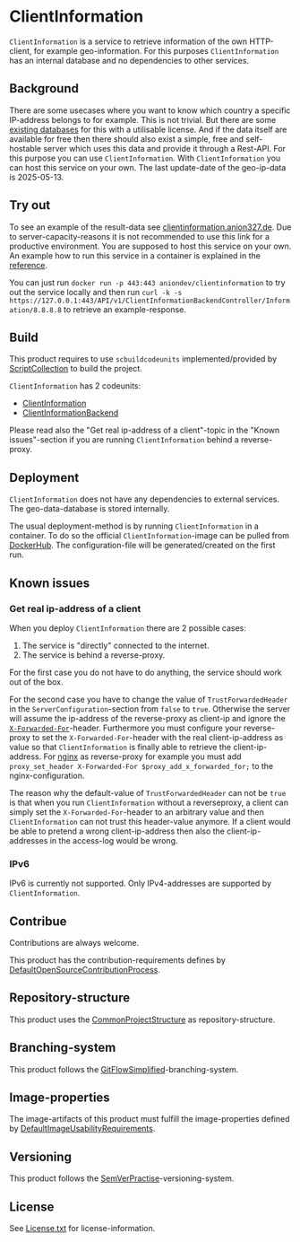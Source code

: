 # ClientInformation

`ClientInformation` is a service to retrieve information of the own HTTP-client, for example geo-information.
For this purposes `ClientInformation` has an internal database and no dependencies to other services.

## Background

There are some usecases where you want to know which country a specific IP-address belongs to for example.
This is not trivial.
But there are some [existing databases](https://github.com/sapics/ip-location-db) for this with a utilisable license.
And if the data itself are available for free then there should also exist a simple, free and self-hostable server which uses this data and provide it through a Rest-API.
For this purpose you can use `ClientInformation`.
With `ClientInformation` you can host this service on your own.
The last update-date of the geo-ip-data is 2025-05-13.

## Try out

To see an example of the result-data see [clientinformation.anion327.de](https://clientinformation.anion327.de/API/v1/ClientInformationBackendController/Information).
Due to server-capacity-reasons it is not recommended to use this link for a productive environment.
You are supposed to host this service on your own.
An example how to run this service in a container is explained in the [reference](ClientInformation/Other/Reference/ReferenceContent/index.md).

You can just run `docker run -p 443:443 aniondev/clientinformation` to try out the service locally and then run `curl -k -s https://127.0.0.1:443/API/v1/ClientInformationBackendController/Information/8.8.8.8` to retrieve an example-response.

## Build

This product requires to use `scbuildcodeunits` implemented/provided by [ScriptCollection](https://github.com/anionDev/ScriptCollection) to build the project.

`ClientInformation` has 2 codeunits:

- [ClientInformation](./ClientInformation/Other/Reference/ReferenceContent/index.md)
- [ClientInformationBackend](./ClientInformationBackend/Other/Reference/ReferenceContent/index.md)

Please read also the "Get real ip-address of a client"-topic in the "Known issues"-section if you are running `ClientInformation` behind a reverse-proxy.

## Deployment

`ClientInformation` does not have any dependencies to external services.
The geo-data-database is stored internally.

The usual deployment-method is by running `ClientInformation` in a container.
To do so the official `ClientInformation`-image can be pulled from [DockerHub](https://hub.docker.com/r/aniondev/clientinformation).
The configuration-file will be generated/created on the first run.

## Known issues

### Get real ip-address of a client

When you deploy `ClientInformation` there are 2 possible cases:

1. The service is "directly" connected to the internet.
2. The service is behind a reverse-proxy.

For the first case you do not have to do anything, the service should work out of the box.

For the second case you have to change the value of `TrustForwardedHeader` in the `ServerConfiguration`-section from `false` to `true`.
Otherwise the server will assume the ip-address of the reverse-proxy as client-ip and ignore the [`X-Forwarded-For`](https://developer.mozilla.org/en-US/docs/Web/HTTP/Headers/X-Forwarded-For)-header.
Furthermore you must configure your reverse-proxy to set the `X-Forwarded-For`-header with the real client-ip-address as value so that `ClientInformation` is finally able to retrieve the client-ip-address.
For [nginx](https://nginx.org/en/docs/http/ngx_http_realip_module.html) as reverse-proxy for example you must add `proxy_set_header X-Forwarded-For $proxy_add_x_forwarded_for;` to the nginx-configuration.

The reason why the default-value of `TrustForwardedHeader` can not be `true` is that when you run `ClientInformation` without a reverseproxy, a client can simply set the `X-Forwarded-For`-header to an arbitrary value and then `ClientInformation` can not trust this header-value anymore. If a client would be able to pretend a wrong client-ip-address then also the client-ip-addresses in the access-log would be wrong.

### IPv6

IPv6 is currently not supported.
Only IPv4-addresses are supported by `ClientInformation`.

## Contribue

Contributions are always welcome.

This product has the contribution-requirements defines by [DefaultOpenSourceContributionProcess](https://projects.aniondev.de/PublicProjects/Common/ProjectTemplates/-/blob/main/Conventions/Contributing/DefaultOpenSourceContributionProcess/DefaultOpenSourceContributionProcess.md).

## Repository-structure

This product uses the [CommonProjectStructure](https://projects.aniondev.de/PublicProjects/Common/ProjectTemplates/-/blob/main/Conventions/RepositoryStructure/CommonProjectStructure/CommonProjectStructure.md) as repository-structure.

## Branching-system

This product follows the [GitFlowSimplified](https://projects.aniondev.de/PublicProjects/Common/ProjectTemplates/-/blob/main/Conventions/BranchingSystem/GitFlowSimplified/GitFlowSimplified.md)-branching-system.

## Image-properties

The image-artifacts of this product must fulfill the image-properties defined by [DefaultImageUsabilityRequirements](https://projects.aniondev.de/PublicProjects/Common/ProjectTemplates/-/blob/main/Conventions/ImageProperties/DefaultImageUsabilityRequirements/DefaultImageUsabilityRequirements.md).

## Versioning

This product follows the [SemVerPractise](https://projects.aniondev.de/PublicProjects/Common/ProjectTemplates/-/blob/main/Conventions/Versioning/SemVerPractise/SemVerPractise.md)-versioning-system.

## License

See [License.txt](./License.txt) for license-information.
